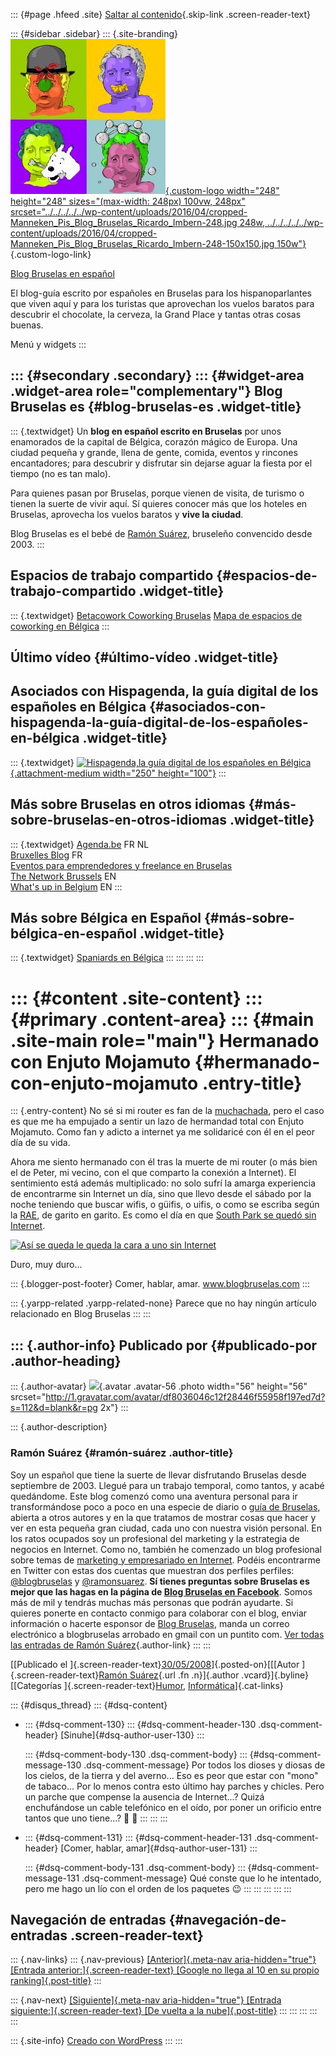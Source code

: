 ::: {#page .hfeed .site}
[Saltar al
contenido](../../../../../index.html?p=136#content){.skip-link
.screen-reader-text}

::: {#sidebar .sidebar}
::: {.site-branding}
[![](../../../../../wp-content/uploads/2016/04/cropped-Manneken_Pis_Blog_Bruselas_Ricardo_Imbern-248.jpg){.custom-logo
width="248" height="248" sizes="(max-width: 248px) 100vw, 248px"
srcset="../../../../../wp-content/uploads/2016/04/cropped-Manneken_Pis_Blog_Bruselas_Ricardo_Imbern-248.jpg 248w, ../../../../../wp-content/uploads/2016/04/cropped-Manneken_Pis_Blog_Bruselas_Ricardo_Imbern-248-150x150.jpg 150w"}](../../../../../index.html){.custom-logo-link}

[Blog Bruselas en español](../../../../../index.html)

El blog-guía escrito por españoles en Bruselas para los hispanoparlantes
que viven aquí y para los turistas que aprovechan los vuelos baratos
para descubrir el chocolate, la cerveza, la Grand Place y tantas otras
cosas buenas.

Menú y widgets
:::

::: {#secondary .secondary}
::: {#widget-area .widget-area role="complementary"}
Blog Bruselas es {#blog-bruselas-es .widget-title}
----------------

::: {.textwidget}
Un **blog en español escrito en Bruselas** por unos enamorados de la
capital de Bélgica, corazón mágico de Europa. Una ciudad pequeña y
grande, llena de gente, comida, eventos y rincones encantadores; para
descubrir y disfrutar sin dejarse aguar la fiesta por el tiempo (no es
tan malo).

Para quienes pasan por Bruselas, porque vienen de visita, de turismo o
tienen la suerte de vivir aquí. Sí quieres conocer más que los hoteles
en Bruselas, aprovecha los vuelos baratos y **vive la ciudad**.

Blog Bruselas es el bebé de [Ramón Suárez](http://www.ramonsuarez.com),
bruseleño convencido desde 2003.
:::

Espacios de trabajo compartido {#espacios-de-trabajo-compartido .widget-title}
------------------------------

::: {.textwidget}
[Betacowork Coworking Bruselas](http://www.betacowork.com) [Mapa de
espacios de coworking en Bélgica](http://coworkingbelgium.com)
:::

Último vídeo {#último-vídeo .widget-title}
------------

Asociados con Hispagenda, la guía digital de los españoles en Bélgica {#asociados-con-hispagenda-la-guía-digital-de-los-españoles-en-bélgica .widget-title}
---------------------------------------------------------------------

::: {.textwidget}
[![Hispagenda,la guía digital de los españoles en
Bélgica](../../../../../wp-content/uploads/2010/04/Hispagenda-250px.gif "Hispagenda, la guía digital de los españoles en Bélgica"){.attachment-medium
width="250" height="100"}](http://www.hispagenda.com)
:::

Más sobre Bruselas en otros idiomas {#más-sobre-bruselas-en-otros-idiomas .widget-title}
-----------------------------------

::: {.textwidget}
[Agenda.be](http://www.agenda.be) FR NL\
[Bruxelles Blog](http://www.bxlblog.be/) FR\
[Eventos para emprendedores y freelance en
Bruselas](http://www.betacowork.com/events/)\
[The Network
Brussels](http://groups.yahoo.com/group/TheNetworkBrussels/) EN\
[What\'s up in Belgium](http://www.whatsupin.be/) EN
:::

Más sobre Bélgica en Español {#más-sobre-bélgica-en-español .widget-title}
----------------------------

::: {.textwidget}
[Spaniards en Bélgica](http://www.spaniards.es/paises/belgica)
:::
:::
:::
:::

::: {#content .site-content}
::: {#primary .content-area}
::: {#main .site-main role="main"}
Hermanado con Enjuto Mojamuto {#hermanado-con-enjuto-mojamuto .entry-title}
=============================

::: {.entry-content}
No sé si mi router es fan de la
[muchachada](http://muchachadanui.rtve.es/), pero el caso es que me ha
empujado a sentir un lazo de hermandad total con Enjuto Mojamuto. Como
fan y adicto a internet ya me solidaricé con él en el peor día de su
vida.

Ahora me siento hermanado con él tras la muerte de mi router (o más bien
el de Peter, mi vecino, con el que comparto la conexión a Internet). El
sentimiento está además multiplicado: no solo sufrí la amarga
experiencia de encontrarme sin Internet un día, sino que llevo desde el
sábado por la noche teniendo que buscar wifis, o güifis, o uifis, o como
se escriba según la [RAE](http://www.rae.es/), de garito en garito. Es
como el día en que [South Park se quedó sin
Internet](http://www.southparkstudios.com/episodes/166179).

[![Así se queda le queda la cara a uno sin
Internet](http://media.southparkstudios.com/img/content/season12/1206.jpg)](http://www.southparkstudios.com/episodes/166179)

Duro, muy duro...

::: {.blogger-post-footer}
Comer, hablar, amar. www.blogbruselas.com
:::

::: {.yarpp-related .yarpp-related-none}
Parece que no hay ningún artículo relacionado en Blog Bruselas
:::
:::

::: {.author-info}
Publicado por {#publicado-por .author-heading}
-------------

::: {.author-avatar}
![](http://1.gravatar.com/avatar/df8036046c12f28446f55958f197ed7d?s=56&d=blank&r=pg){.avatar
.avatar-56 .photo width="56" height="56"
srcset="http://1.gravatar.com/avatar/df8036046c12f28446f55958f197ed7d?s=112&d=blank&r=pg 2x"}
:::

::: {.author-description}
### Ramón Suárez {#ramón-suárez .author-title}

Soy un español que tiene la suerte de llevar disfrutando Bruselas desde
septiembre de 2003. Llegué para un trabajo temporal, como tantos, y
acabé quedándome. Este blog comenzó como una aventura personal para ir
transformándose poco a poco en una especie de diario o [guía de
Bruselas](../../../../../index.html), abierta a otros autores y en la
que tratamos de mostrar cosas que hacer y ver en esta pequeña gran
ciudad, cada uno con nuestra visión personal. En los ratos ocupados soy
un profesional del marketing y la estrategia de negocios en Internet.
Como no, también he comenzado un blog profesional sobre temas de
[marketing y empresariado en Internet](http://ramonsuarez.com). Podéis
encontrarme en Twitter con estas dos cuentas que muestran dos perfiles
perfiles: [\@blogbruselas](http://twitter.com/blogbruselas) y
[\@ramonsuarez](http://twitter.com/ramonsuarez). **Sí tienes preguntas
sobre Bruselas es mejor que las hagas en la página de [Blog Bruselas en
Facebook](http://www.facebook.com/blogbruselas)**. Somos más de mil y
tendrás muchas más personas que podrán ayudarte. Si quieres ponerte en
contacto conmigo para colaborar con el blog, enviar información o
hacerte esponsor de [Blog Bruselas](../../../../../index.html), manda un
correo electrónico a blogbruselas arrobado en gmail con un puntito com.
[Ver todas las entradas de Ramón
Suárez](../../../../2010/04/30/index.html?author=2){.author-link}
:::
:::

[[Publicado el
]{.screen-reader-text}[30/05/2008](../../../../../index.html?p=136)]{.posted-on}[[[Autor
]{.screen-reader-text}[Ramón
Suárez](../../../../2010/04/30/index.html?author=2){.url .fn
.n}]{.author .vcard}]{.byline}[[Categorías
]{.screen-reader-text}[Humor](../../../../category/humor/index.html),
[Informática](../../../../category/informatica/index.html)]{.cat-links}

::: {#disqus_thread}
::: {#dsq-content}
-   ::: {#dsq-comment-130}
    ::: {#dsq-comment-header-130 .dsq-comment-header}
    [Sinuhe]{#dsq-author-user-130}
    :::

    ::: {#dsq-comment-body-130 .dsq-comment-body}
    ::: {#dsq-comment-message-130 .dsq-comment-message}
    Por todos los dioses y diosas de los cielos, de la tierra y del
    averno... Eso es peor que estar con "mono" de tabaco... Por lo menos
    contra esto último hay parches y chicles. Pero un parche que
    compense la ausencia de Internet...? Quizá enchufándose un cable
    telefónico en el oído, por poner un orificio entre tantos que uno
    tiene...? 🙂 🙁
    :::
    :::
    :::

-   ::: {#dsq-comment-131}
    ::: {#dsq-comment-header-131 .dsq-comment-header}
    [Comer, hablar, amar]{#dsq-author-user-131}
    :::

    ::: {#dsq-comment-body-131 .dsq-comment-body}
    ::: {#dsq-comment-message-131 .dsq-comment-message}
    Qué conste que lo he intentado, pero me hago un lío con el orden de
    los paquetes 😉
    :::
    :::
    :::
:::
:::

Navegación de entradas {#navegación-de-entradas .screen-reader-text}
----------------------

::: {.nav-links}
::: {.nav-previous}
[[Anterior]{.meta-nav aria-hidden="true"} [Entrada
anterior:]{.screen-reader-text} [Google no llega al 10 en su propio
ranking]{.post-title}](../../../../../index.html?p=135)
:::

::: {.nav-next}
[[Siguiente]{.meta-nav aria-hidden="true"} [Entrada
siguiente:]{.screen-reader-text} [De vuelta a la
nube]{.post-title}](../../../../../index.html?p=137)
:::
:::
:::
:::
:::

::: {.site-info}
[Creado con WordPress](https://es.wordpress.org/)
:::
:::

